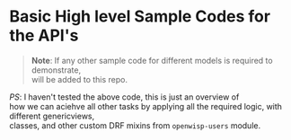 # Basic High level Sample Codes for the API's

> __Note__: If any other sample code for different models is required to demonstrate,  
will be added to this repo.

*PS*: I haven't tested the above code, this is just an overview of  
how we can aciehve all other tasks by applying all the required logic, with different genericviews,  
classes, and other custom DRF mixins from `openwisp-users` module.
